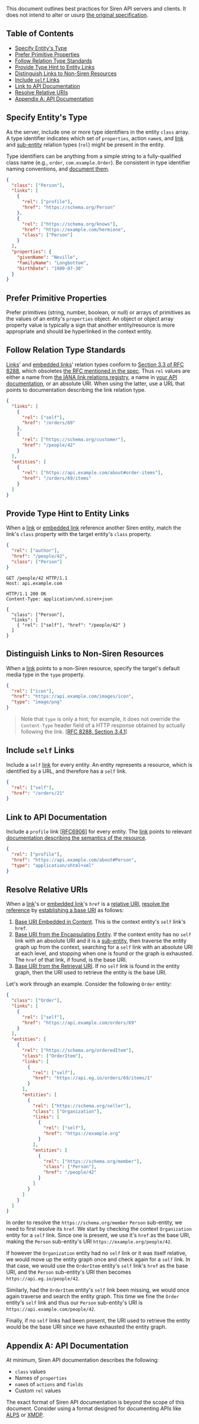This document outlines best practices for Siren API servers and clients. It does not intend to alter or usurp [the original specification](https://github.com/kevinswiber/siren).

## Table of Contents <!-- omit in toc -->

- [Specify Entity's Type](#specify-entitys-type)
- [Prefer Primitive Properties](#prefer-primitive-properties)
- [Follow Relation Type Standards](#follow-relation-type-standards)
- [Provide Type Hint to Entity Links](#provide-type-hint-to-entity-links)
- [Distinguish Links to Non-Siren Resources](#distinguish-links-to-non-siren-resources)
- [Include `self` Links](#include-self-links)
- [Link to API Documentation](#link-to-api-documentation)
- [Resolve Relative URIs](#resolve-relative-uris)
- [Appendix A: API Documentation](#appendix-a-api-documentation)

[embedded-link]: https://github.com/kevinswiber/siren#embedded-link
[link]: https://github.com/kevinswiber/siren#links-1
[sub-entity]: https://github.com/kevinswiber/siren#sub-entities

## Specify Entity's Type

As the server, include one or more type identifiers in the entity `class` array. A type identifier indicates which set of `properties`, action `name`s, and [link][link] and [sub-entity][sub-entity] relation types (`rel`) might be present in the entity.

Type identifiers can be anything from a simple string to a fully-qualified class name (e.g., `order`, `com.example.Order`). Be consistent in type identifier naming conventions, and [document them](#appendix-a-api-documentation).

```json
{
  "class": ["Person"],
  "links": [
    {
      "rel": ["profile"],
      "href": "https://schema.org/Person"
    },
    {
      "rel": ["https://schema.org/knows"],
      "href": "https://example.com/hermione",
      "class": ["Person"]
    }
  ],
  "properties": {
    "givenName": "Neville",
    "familyName": "Longbottom",
    "birthDate": "1980-07-30"
  }
}
```

## Prefer Primitive Properties

Prefer primitives (string, number, boolean, or null) or arrays of primitives as the values of an entity's `properties` object. An object or object array property value is typically a sign that another entity/resource is more appropriate and should be hyperlinked in the context entity.

## Follow Relation Type Standards

[Links][link]' and [embedded links][embedded-link]' relation types conform to [Section 3.3 of RFC 8288](https://www.rfc-editor.org/rfc/rfc8288#section-3.3), which obsoletes [the RFC mentioned in the spec](https://www.rfc-editor.org/rfc/rfc5988). Thus `rel` values are either a name from [the IANA link relations registry](https://www.iana.org/assignments/link-relations/link-relations.xhtml), a name in [your API documentation](#appendix-a-api-documentation), or an absolute URI. When using the latter, use a URL that points to documentation describing the link relation type.

```json
{
  "links": [
    {
      "rel": ["self"],
      "href": "/orders/69"
    },
    {
      "rel": ["https://schema.org/customer"],
      "href": "/people/42"
    }
  ],
  "entities": [
    {
      "rel": ["https://api.example.com/about#order-items"],
      "href": "/orders/69/items"
    }
  ]
}
```

## Provide Type Hint to Entity Links

When a [link][link] or [embedded link][embedded-link] reference another Siren entity, match the link's `class` property with the target entity's `class` property.

```json
{
  "rel": ["author"],
  "href": "/people/42",
  "class": ["Person"]
}
```

```http
GET /people/42 HTTP/1.1
Host: api.example.com
```

```http
HTTP/1.1 200 OK
Content-Type: application/vnd.siren+json

{
  "class": ["Person"],
  "links": [
    { "rel": ["self"], "href": "/people/42" }
  ]
}
```

## Distinguish Links to Non-Siren Resources

When a [link][link] points to a non-Siren resource, specify the target's default media type in the `type` property.

```json
{
  "rel": ["icon"],
  "href": "https://api.example.com/images/icon",
  "type": "image/png"
}
```

> Note that `type` is only a hint; for example, it does not override the `Content-Type` header field of a HTTP response obtained by actually following the link. [[RFC 8288, Section 3.4.1](https://www.rfc-editor.org/rfc/rfc8288#section-3.4.1)]

## Include `self` Links

Include a `self` [link][link] for every entity. An entity represents a resource, which is identified by a URL, and therefore has a `self` link.

```json
{
  "rel": ["self"],
  "href": "/orders/21"
}
```

## Link to API Documentation

Include a `profile` link [[RFC6906](https://www.rfc-editor.org/rfc/rfc6906.html)] for every entity. The [link][link] points to relevant [documentation describing the semantics of the resource](#appendix-a-api-documentation).

```json
{
  "rel": ["profile"],
  "href": "https://api.example.com/about#Person",
  "type": "application/xhtml+xml"
}
```

## Resolve Relative URIs

When a [link][link]'s or [embedded link][embedded-link]'s `href` is a [relative URI](https://www.rfc-editor.org/rfc/rfc3986#section-4.2), [resolve the reference](https://www.rfc-editor.org/rfc/rfc3986#section-5) by [establishing a base URI](https://www.rfc-editor.org/rfc/rfc3986#section-5.1) as follows:

1. [Base URI Embedded in Content](https://www.rfc-editor.org/rfc/rfc3986#section-5.1.1). This is the context entity's `self` link's `href`.
2. [Base URI from the Encapsulating Entity](https://www.rfc-editor.org/rfc/rfc3986#section-5.1.2). If the context entity has no `self` link with an absolute URI and it is a [sub-entity](https://github.com/kevinswiber/siren#sub-entities), then traverse the entity graph up from the context, searching for a `self` link with an absolute URI at each level, and stopping when one is found or the graph is exhausted. The `href` of that link, if found, is the base URI.
3. [Base URI from the Retrieval URI](https://www.rfc-editor.org/rfc/rfc3986#section-5.1.3). If no `self` link is found in the entity graph, then the URI used to retrieve the entity is the base URI.

Let's work through an example. Consider the following `Order` entity:

```json
{
  "class": ["Order"],
  "links": [
    {
      "rel": ["self"],
      "href": "https://api.example.com/orders/69"
    }
  ],
  "entities": [
    {
      "rel": ["https://schema.org/orderedItem"],
      "class": ["OrderItem"],
      "links": [
        {
          "rel": ["self"],
          "href": "https://api.eg.io/orders/69/items/1"
        }
      ],
      "entities": [
        {
          "rel": ["https://schema.org/seller"],
          "class": ["Organization"],
          "links": [
            {
              "rel": ["self"],
              "href": "https://example.org"
            }
          ],
          "entities": [
            {
              "rel": ["https://schema.org/member"],
              "class": ["Person"],
              "href": "/people/42"
            }
          ]
        }
      ]
    }
  ]
}
```

In order to resolve the `https://schema.org/member` `Person` sub-entity, we need to first resolve its `href`. We start by checking the context `Organization` entity for a `self` link. Since one is present, we use it's `href` as the base URI, making the `Person` sub-entity's URI `https://example.org/people/42`.

If however the `Organization` entity had no `self` link or it was itself relative, we would move up the entity graph once and check again for a `self` link. In that case, we would use the `OrderItem` entity's `self` link's `href` as the base URI, and the `Person` sub-entity's URI then becomes `https://api.eg.io/people/42`.

Similarly, had the `OrderItem` entity's `self` link been missing, we would once again traverse and search the entity graph. This time we fine the `Order` entity's `self` link and thus our `Person` sub-entity's URI is `https://api.example.com/people/42`.

Finally, if no `self` links had been present, the URI used to retrieve the entity would be the base URI since we have exhausted the entity graph.

## Appendix A: API Documentation

At minimum, Siren API documentation describes the following:

- `class` values
- Names of `properties`
- `name`s of `actions` and `fields`
- Custom `rel` values

The exact format of Siren API documentation is beyond the scope of this document. Consider using a format designed for documenting APIs like [ALPS](http://alps.io/) or [XMDP](https://gmpg.org/xmdp/).
